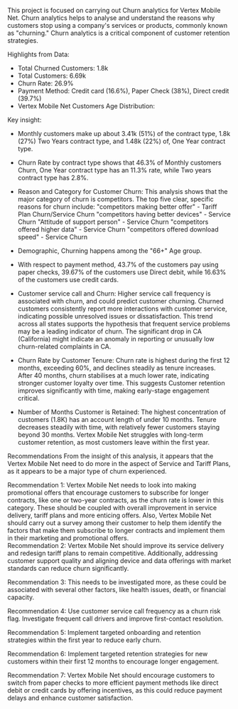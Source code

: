This project is focused on carrying out Churn analytics for Vertex Mobile Net. Churn analytics helps to analyse and understand the reasons why customers stop using a
company's services or products, commonly known as "churning." Churn analytics is a critical component of customer retention strategies.

Highlights from Data: 
*  Total Churned Customers: 1.8k
*  Total Customers: 6.69k
*  Churn Rate: 26.9%
*  Payment Method: Credit card (16.6%), Paper Check (38%), Direct credit (39.7%)
*  Vertex Mobile Net Customers Age Distribution: 

Key insight: 
* Monthly customers make up about 3.41k (51%) of the contract type, 1.8k (27%) Two Years  contract type, and 1.48k (22%) of, One Year contract type. 

* Churn Rate by contract type shows that 46.3% of Monthly customers Churn, One Year contract type has an 11.3% rate, while Two years contract type has 2.8%. 
 
* Reason and Category for Customer Churn:
This analysis shows that the major category of churn is competitors.
The top five clear, specific reasons for churn include: 
"competitors making better offer"  - Tariff Plan Churn/Service Churn
"competitors having better devices" - Service Churn 
"Attitude of support person" - Service Churn
"competitors offered higher data" - Service Churn 
"competitors offered download speed" - Service Churn

* Demographic, Churning happens among the "66+" Age group. 

* With respect to payment method, 43.7% of the customers pay using paper checks, 39.67% of the customers use Direct debit, while 16.63% of the customers use credit cards. 


* Customer service call and Churn: Higher service call frequency is associated with churn, and could predict customer churning. Churned customers consistently report more interactions with customer service, indicating possible unresolved issues or dissatisfaction. This trend across all states supports the hypothesis that frequent service problems may be a leading indicator of churn. The significant drop in CA (California) might indicate an anomaly in reporting or unusually low churn-related complaints in CA.

* Churn Rate by Customer Tenure: Churn rate is highest during the first 12 months, exceeding 60%, and declines steadily as tenure increases. After 40 months, churn stabilises at a much lower rate, indicating stronger customer loyalty over time. This suggests Customer retention improves significantly with time, making early-stage engagement critical.

* Number of Months Customer is Retained: The highest concentration of customers (1.8K) has an account length of under 10 months. Tenure decreases steadily with time, with relatively fewer customers staying beyond 30 months. Vertex Mobile Net struggles with long-term customer retention, as most customers leave within the first year.
 

Recommendations
From the insight of this analysis, it appears that the Vertex Mobile Net need to do more in the aspect of Service and Tariff Plans, as it appears to be a major type of churn experienced. 

Recommendation 1: Vertex Mobile Net needs to look into making promotional offers that encourage customers to subscribe for longer contracts, like one or two-year contracts, as the churn rate is lower in this category. These should be coupled with overall improvement in service delivery, tariff plans and more enticing offers. Also, Vertex Mobile Net should carry out a survey among their customer to help them identify the factors that make them subscribe to longer contracts and implement them in their marketing and promotional offers.  
Recommendation 2: Vertex Mobile Net should improve its service delivery and redesign tariff plans to remain competitive. Additionally, addressing customer support quality and aligning device and data offerings with market standards can reduce churn significantly.

Recommendation 3: This needs to be investigated more, as these could be associated with several other factors, like health issues, death, or financial capacity.  

Recommendation 4: Use customer service call frequency as a churn risk flag. Investigate frequent call drivers and improve first-contact resolution.

Recommendation 5: Implement targeted onboarding and retention strategies within the first year to reduce early churn.

Recommendation 6:
Implement targeted retention strategies for new customers within their first 12 months to encourage longer engagement.

Recommendation 7: Vertex Mobile Net should encourage customers to switch from paper checks to more efficient payment methods like direct debit or credit cards by offering incentives, as this could reduce payment delays and enhance customer satisfaction.
